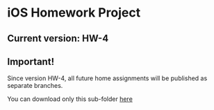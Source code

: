 # iOS Homework Project
## Current version: HW-4

## Important!
Since version HW-4, all future home assignments will be published as separate branches.

You can download only this sub-folder [here](https://minhaskamal.github.io/DownGit/#/home?url=https://github.com/Efmprof/ios-hse-22/tree/hw-4/evevseevPW-HomeProject)
